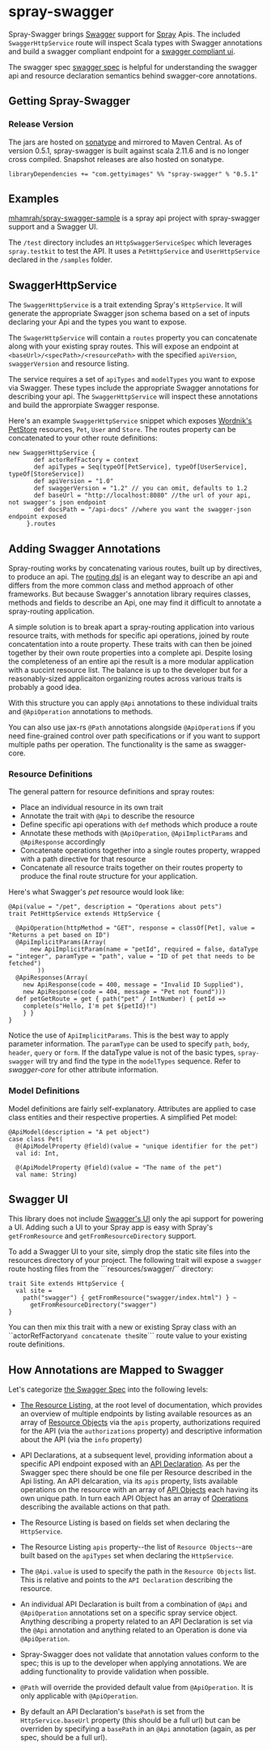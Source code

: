 # spray-swagger

Spray-Swagger brings [Swagger](https://github.com/wordnik/swagger-core) support for [Spray](http://spray.io) Apis. The included ```SwaggerHttpService``` route will inspect Scala types with Swagger annotations and build a swagger compliant endpoint for a [swagger compliant ui](https://github.com/wordnik/swagger-ui).

The swagger spec [swagger spec](https://github.com/wordnik/swagger-spec/blob/master/versions/1.2.md) is helpful for understanding the swagger api and resource declaration semantics behind swagger-core annotations.

## Getting Spray-Swagger

### Release Version

The jars are hosted on [sonatype](https://oss.sonatype.org) and mirrored to Maven Central. As of version 0.5.1, spray-swagger is built against scala 2.11.6 and is no longer cross compiled. Snapshot releases are also hosted on sonatype. 

```
libraryDependencies += "com.gettyimages" %% "spray-swagger" % "0.5.1"
```

## Examples

[mhamrah/spray-swagger-sample](https://github.com/mhamrah/spray-swagger-sample) is a spray api project with spray-swagger support and a Swagger UI.

The ```/test``` directory includes an ```HttpSwaggerServiceSpec``` which leverages ```spray.testkit``` to test the API. It uses a ```PetHttpService``` and ```UserHttpService``` declared in the ```/samples``` folder. 

## SwaggerHttpService

The ```SwaggerHttpService``` is a trait extending Spray's ```HttpService```. It will generate the appropriate Swagger json schema based on a set of inputs declaring your Api and the types you want to expose.

The  ```SwagerHttpService``` will contain a ```routes``` property you can concatenate along with your existing spray routes. This will expose an endpoint at ```<baseUrl>/<specPath>/<resourcePath>``` with the specified ```apiVersion```, ```swaggerVersion``` and resource listing.

The service requires a set of ```apiTypes``` and ```modelTypes``` you want to expose via Swagger. These types include the appropriate Swagger annotations for describing your api. The ```SwaggerHttpService``` will inspect these annotations and build the approrpiate Swagger response.

Here's an example ```SwaggerHttpService``` snippet which exposes [Wordnik's PetStore](http://swagger.wordnik.com/) resources, ```Pet```, ```User``` and ```Store```. The routes property can be concatenated to your other route definitions:

```
new SwaggerHttpService {
       def actorRefFactory = context
       def apiTypes = Seq(typeOf[PetService], typeOf[UserService], typeOf[StoreService])
       def apiVersion = "1.0"
       def swaggerVersion = "1.2" // you can omit, defaults to 1.2
       def baseUrl = "http://localhost:8080" //the url of your api, not swagger's json endpoint
       def docsPath = "/api-docs" //where you want the swagger-json endpoint exposed
     }.routes
```

## Adding Swagger Annotations

Spray-routing works by concatenating various routes, built up by directives, to produce an api. The [routing dsl](http://spray.io/documentation/1.2.2/spray-routing/) is an elegant way to describe an api and differs from the more common class and method approach of other frameworks. But because Swagger's annotation library requires classes, methods and fields to describe an Api, one may find it difficult to annotate a spray-routing application.

A simple solution is to break apart a spray-routing application into various resource traits, with methods for specific api operations, joined by route concatentation into a route property. These traits with can then be joined together by their own route properties into a complete api. Despite losing the completeness of an entire api the result is a more modular application with a succint resource list. The balance is up to the developer but for a reasonably-sized applicaiton organizing routes across various traits is probably a good idea.

With this structure you can apply ```@Api``` annotations to these individual traits and ```@ApiOperation``` annotations to methods.

You can also use jax-rs ```@Path``` annotations alongside ```@ApiOperation```s if you need fine-grained control over path specifications or if you want to support multiple paths per operation. The functionality is the same as swagger-core.

### Resource Definitions

The general pattern for resource definitions and spray routes:

* Place an individual resource in its own trait
* Annotate the trait with ```@Api``` to describe the resource
* Define specific api operations with ```def``` methods which produce a route
* Annotate these methods with ```@ApiOperation```, ```@ApiImplictParams``` and ```@ApiResponse``` accordingly
* Concatenate operations together into a single routes property, wrapped with a path directive for that resource
* Concatenate all resource traits together on their routes property to produce the final route structure for your application.

Here's what Swagger's *pet* resource would look like:

```
@Api(value = "/pet", description = "Operations about pets")
trait PetHttpService extends HttpService {

  @ApiOperation(httpMethod = "GET", response = classOf[Pet], value = "Returns a pet based on ID")
  @ApiImplicitParams(Array(
      new ApiImplicitParam(name = "petId", required = false, dataType = "integer", paramType = "path", value = "ID of pet that needs to be fetched")
        ))
  @ApiResponses(Array(
    new ApiResponse(code = 400, message = "Invalid ID Supplied"),
    new ApiResponse(code = 404, message = "Pet not found")))
  def petGetRoute = get { path("pet" / IntNumber) { petId =>
    complete(s"Hello, I'm pet ${petId}!")
    } }
}
```

Notice the use of ```ApiImplicitParams```. This is the best way to apply parameter information. The ```paramType``` can be used to specify ```path```, ```body```, ```header```, ```query``` or ```form```. If the dataType value is not of the basic types, ```spray-swagger``` will try and find the type in the ```modelTypes``` sequence. Refer to *swagger-core* for other attribute information.

### Model Definitions

Model definitions are fairly self-explanatory. Attributes are applied to case class entities and their respective properties. A simplified Pet model:

```
@ApiModel(description = "A pet object")
case class Pet(
  @(ApiModelProperty @field)(value = "unique identifier for the pet")
  val id: Int,

  @(ApiModelProperty @field)(value = "The name of the pet")
  val name: String)
```

## Swagger UI

This library does not include [Swagger's UI](https://github.com/wordnik/swagger-ui) only the api support for powering a UI. Adding such a UI to your Spray app is easy with Spray's ```getFromResource``` and ```getFromResourceDirectory``` support.

To add a Swagger UI to your site, simply drop the static site files into the resources directory of your project. The following trait will expose a ```swagger``` route hosting files from the ```resources/swagger/`` directory: 

```
trait Site extends HttpService {
  val site =
    path("swagger") { getFromResource("swagger/index.html") } ~
      getFromResourceDirectory("swagger")
}
```

You can then mix this trait with a new or existing Spray class with an ``actorRefFactory``` and concatenate the ```site``` route value to your existing route definitions.

## How Annotations are Mapped to Swagger

Let's categorize [the Swagger Spec](https://github.com/wordnik/swagger-spec/blob/master/versions/1.2.md) into the following levels:

* [The Resource Listing](https://github.com/wordnik/swagger-spec/blob/master/versions/1.2.md#51-resource-listing), at the root level of documentation, which provides an overview of multiple endpoints by listing available resources as an array of [Resource Objects](https://github.com/wordnik/swagger-spec/blob/master/versions/1.2.md#512-resource-object) via the ```apis``` property, authorizations required for the API (via the ```authorizations``` property) and descriptive information about the API (via the ``info`` property)
* API Declarations, at a subsequent level, providing information about a specific API endpoint exposed with an [API Declaration](https://github.com/wordnik/swagger-spec/blob/master/versions/1.2.md#52-api-declaration). As per the Swagger spec there should be one file per Resource described in the Api listing. An API delcaration, via its ```apis``` property, lists available operations on the resource with an array of [API Objects](https://github.com/wordnik/swagger-spec/blob/master/versions/1.2.md#522-api-object) each having its own unique path. In turn each API Object has an array of [Operations](https://github.com/wordnik/swagger-spec/blob/master/versions/1.2.md#523-operation-object) describing the available actions on that path. 

* The Resource Listing is based on fields set when declaring the ```HttpService```. 
* The Resource Listing ```apis``` property--the list of ```Resource Objects```--are built based on the ```apiTypes``` set when declaring the ```HttpService```.
* The ```@Api.value``` is used to specify the path in the ```Resource Objects``` list. This is relative and points to the ```API Declaration``` describing the resource.
* An individual API Declaration is built from a combination of ```@Api``` and ```@ApiOperation``` annotations set on a specific spray service object. Anything describing a property related to an API Declaration is set via the ```@Api``` annotation and anything related to an Operation is done via ```@ApiOperation```. 
* Spray-Swagger does not validate that annotation values conform to the spec; this is up to the developer when applying annotations. We are adding functionality to provide validation when possible.
* ```@Path``` will override the provided default value from ```@ApiOperation```. It is only applicable with ```@ApiOperation```.
* By default an API Declaration's ```basePath``` is set from the ```HttpService.baseUrl``` property (this should be a full url) but can be overriden by specifying a ```basePath``` in an ```@Api``` annotation (again, as per spec, should be a full url).

